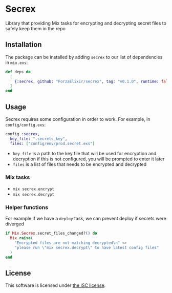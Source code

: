 # Secrex

Library that providing Mix tasks for encrypting and decrypting secret files to safely keep them in the repo

## Installation

The package can be installed
by adding `secrex` to our list of dependencies in `mix.exs`:

```elixir
def deps do
  [
    {:secrex, github: "ForzaElixir/secrex", tag: "v0.1.0", runtime: false}
  ]
end
```

## Usage

Secrex requires some configuration in order to work. For example, in `config/config.exs`:

```elixir
config :secrex,
  key_file: ".secrets_key",
  files: ["config/env/prod.secret.exs"]
```

* `key_file` is a path to the key file that will be used for encryption and decryption
  if this is not configured, you will be prompted to enter it later
* `files` is a list of files that needs to be encrypted and decrypted

### Mix tasks

* `mix secrex.encrypt`
* `mix secrex.decrypt`

### Helper functions

For example if we have a `deploy` task, we can prevent deploy if secrets were diverged

```elixir
if Mix.Secrex.secret_files_changed?() do
  Mix.raise(
    "Encrypted files are not matching decrypted\n" <>
    "please run \"mix secrex.decrypt\" to have latest config files"
  )
end
```

## License

This software is licensed under [the ISC license](LICENSE).
